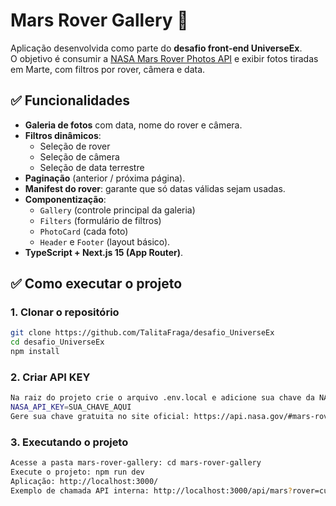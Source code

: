 
# Mars Rover Gallery 🚀

Aplicação desenvolvida como parte do **desafio front-end UniverseEx**.  
O objetivo é consumir a [NASA Mars Rover Photos API](https://api.nasa.gov/#mars-rover-photos) e exibir fotos tiradas em Marte, com filtros por rover, câmera e data.


## ✅ Funcionalidades

- **Galeria de fotos** com data, nome do rover e câmera.  
- **Filtros dinâmicos**:  
  - Seleção de rover  
  - Seleção de câmera  
  - Seleção de data terrestre  
- **Paginação** (anterior / próxima página).  
- **Manifest do rover**: garante que só datas válidas sejam usadas.  
- **Componentização**:  
  - `Gallery` (controle principal da galeria)  
  - `Filters` (formulário de filtros)  
  - `PhotoCard` (cada foto)  
  - `Header` e `Footer` (layout básico).  
- **TypeScript + Next.js 15 (App Router)**.  

## ✅ Como executar o projeto 

### 1. Clonar o repositório
```bash
git clone https://github.com/TalitaFraga/desafio_UniverseEx
cd desafio_UniverseEx
npm install
```

### 2. Criar API KEY
```bash
Na raiz do projeto crie o arquivo .env.local e adicione sua chave da NASA:
NASA_API_KEY=SUA_CHAVE_AQUI
Gere sua chave gratuita no site oficial: https://api.nasa.gov/#mars-rover-photos
```

### 3. Executando o projeto
```bash
Acesse a pasta mars-rover-gallery: cd mars-rover-gallery
Execute o projeto: npm run dev
Aplicação: http://localhost:3000/
Exemplo de chamada API interna: http://localhost:3000/api/mars?rover=curiosity&earth_date=2020-03-21&page=1
```
